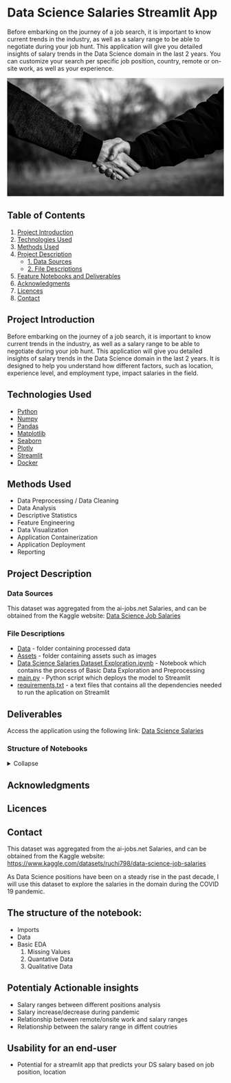 # Data Science Salaries Streamlit App

Before embarking on the journey of a job search, it is important to know current trends in the industry, as well as a salary range to be able to negotiate during your job hunt. This application will give you detailed insights of salary trends in the Data Science domain in the last 2 years. You can customize your search per specific job position, country, remote or on-site work, as well as your experience.

![project_header](https://github.com/adzict/data_science_salaries/blob/main/assets/handshake_banner_1.jpg)

## Table of Contents

1. [ Project Introduction ](#Project_Introduction)
2. [ Technologies Used ](#Technologies_Used)    
3. [ Methods Used ](#Methods_Used)
4. [ Project Description ](#Project_Description)
   * [ 1. Data Sources ](#Data_Sources)
   * [ 2. File Descriptions ](#File_Descriptions) 
5. [ Feature Notebooks and Deliverables ](#Notebooks_deliverables)
6. [ Acknowledgments ](#Acknowledgments)
7. [ Licences ](#Licences)
8. [ Contact ](#Contact)

## Project Introduction
<a name="Project_Introduction"></a>
<a name=""></a>

Before embarking on the journey of a job search, it is important to know current trends in the industry, as well as a salary range to be able to negotiate during your job hunt. This application will give you detailed insights of salary trends in the Data Science domain in the last 2 years. It is designed to help you understand how different factors, such as location, experience level, and employment type, impact salaries in the field.

## Technologies Used
<a name="Technologies_Used"></a>

* [Python](https://www.python.org/)
* [Numpy](https://numpy.org/)
* [Pandas](https://pandas.pydata.org/)
* [Matplotlib](https://matplotlib.org/)
* [Seaborn](https://seaborn.pydata.org/)
* [Plotly](https://plotly.com/)
* [Streamlit](https://streamlit.io/)
* [Docker](https://www.docker.com/)

## Methods Used
<a name="Methods_Used"></a>

* Data Preprocessing / Data Cleaning
* Data Analysis
* Descriptive Statistics
* Feature Engineering
* Data Visualization
* Application Containerization
* Application Deployment
* Reporting


## Project Description
<a name="Project_Description"></a>


### Data Sources
<a name="Data_Sources"></a>

This dataset was aggregated from the ai-jobs.net Salaries, and can be obtained from the Kaggle website: [Data Science Job Salaries](https://www.kaggle.com/datasets/ruchi798/data-science-job-salaries)

### File Descriptions
<a name="File_Descriptions"></a>

* [Data](https://github.com/adzict/data_science_salaries/tree/main/data) - folder containing processed data
* [Assets](https://github.com/adzict/data_science_salaries/tree/main/assets) - folder containing assets such as images
* [Data Science Salaries Dataset Exploration.ipynb](https://github.com/adzict/data_science_salaries/blob/main/Data%20Science%20Salaries%20Dataset%20Exploration.ipynb) - Notebook which contains the process of Basic Data Exploration and Preprocessing
* [main.py](https://github.com/adzict/data_science_salaries/blob/main/main.py) - Python script which deploys the model to Streamlit
* [requirements.txt](https://github.com/adzict/data_science_salaries/blob/main/requirements.txt) - a text files that contains all the dependencies needed to run the aplication on Streamlit


## Deliverables
<a name="Notebooks_deliverables"></a>

Access the application using the following link: [Data Science Salaries](https://adzict-data-science-salaries.streamlit.app/)

### Structure of Notebooks
<details>
   <summary>Collapse</summary>

      Data Science Salaries Dataset Exploration

        + Imports
        + Data
        + Basic EDA
            1. Missing Values
            2. Quantative Data
            3. Qualitative Data
        + Feature Engineering
            1. Adding coordinates for countries
            2. Adding new column with country names
            3. Adding new column with user experience
            4. Adding new column with employment type
            5. Replacing remote ratio numbers with names
            6. Replacing values in the company size
            7. Saving the final dataset
        + Example of a User Choice in the App
        + Salary ranges per chosen domain
            1. Example histogram with all domains with salary values in seaborn
        + Average salaries per chosen experience type
        + Experience level and Type of Employment
        + Highest salaries per domain per employment type
        + Choroplet world map showing the average salaries per country
        + Company size and average salary
        + Top 5 job postings in a chosen domain

            1. Imports
            2. Data
               2.1 Business Dataset
               2.2 Review Dataset
               2.3 User Dataset
            3. Early EDA and Data Cleaning
               3.1 Missing values
               3.2 Duplicate rows
               3.3 Removing unnecessary features
            4. Saving data for the next stage

      2. Business Case Data Analysis

            1. Imports
            2. Data
            3. Business Case Data Analysis
               3.1 What businesses are getting top reviews?
               3.2 Which categories of businesses are getting top reviews?
               3.3 How often do businesses get reviewed over time?
               3.4 How do the categories of trending and top reviewed businesses differ?
               3.5 Which business categories get bad reviews?
               3.6 What are the most common words in bad reviews?

      3. Sentiment Analysis

            1. Imports
            2. Data
            3. Sentiment Analysis
               3.1 Testing VADER with a random review
               3.2 Computing polarity scores
               3.3 Comparison Analysis of the compound score and the original label

      4. Modeling and Evaluation

            1. Imports
            2. Data
            3. Preparing Text
               3.1 Removing Missing values
               3.2 Creating three categories of labels from ratings
               3.3 Train/Test Split
               3.4 Vectorizing the text
            4. Classification
               4.1 Further splitting data into a train and validation set
               4.2 Logistic Regression
               4.3 Multinomial Naive Bayes
               4.4 Random Forest
               4.5 Decision Tree
               4.6 K Neighbors
               4.7 AdaBoost
               4.8 XGBoost
            5. Evaluation
               5.1 Comparing scores from all models
               5.2 Fitting the best model with test data
               5.3 Additional model metrics and tuning

</details> 


## Acknowledgments
<a name="Acknowledgments"></a>


## Licences
<a name="Licences"></a>


## Contact
<a name="Contact"></a>


This dataset was aggregated from the ai-jobs.net Salaries, and can be obtained from the Kaggle website: https://www.kaggle.com/datasets/ruchi798/data-science-job-salaries


As Data Science positions have been on a steady rise in the past decade, I will use this dataset to explore the salaries in the domain during the COVID 19 pandemic.

## **The structure of the notebook:**

+ Imports
+ Data
+ Basic EDA
    1. Missing Values
    2. Quantative Data
    3. Qualitative Data



## Potentialy Actionable insights

* Salary ranges between different positions analysis
* Salary increase/decrease during pandemic
* Relationship between remote/onsite work and salary ranges
* Relationship between the salary range in diffent coutries

## Usability for an end-user

* Potential for a streamlit app that predicts your DS salary based on job position, location
